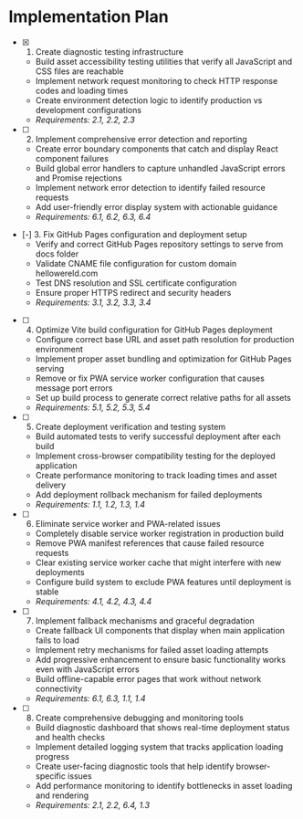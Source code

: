 # Implementation Plan

- [x] 1. Create diagnostic testing infrastructure
  - Build asset accessibility testing utilities that verify all JavaScript and CSS files are reachable
  - Implement network request monitoring to check HTTP response codes and loading times
  - Create environment detection logic to identify production vs development configurations
  - _Requirements: 2.1, 2.2, 2.3_

- [ ] 2. Implement comprehensive error detection and reporting
  - Create error boundary components that catch and display React component failures
  - Build global error handlers to capture unhandled JavaScript errors and Promise rejections
  - Implement network error detection to identify failed resource requests
  - Add user-friendly error display system with actionable guidance
  - _Requirements: 6.1, 6.2, 6.3, 6.4_

- [-] 3. Fix GitHub Pages configuration and deployment setup
  - Verify and correct GitHub Pages repository settings to serve from docs folder
  - Validate CNAME file configuration for custom domain hellowereld.com
  - Test DNS resolution and SSL certificate configuration
  - Ensure proper HTTPS redirect and security headers
  - _Requirements: 3.1, 3.2, 3.3, 3.4_

- [ ] 4. Optimize Vite build configuration for GitHub Pages deployment
  - Configure correct base URL and asset path resolution for production environment
  - Implement proper asset bundling and optimization for GitHub Pages serving
  - Remove or fix PWA service worker configuration that causes message port errors
  - Set up build process to generate correct relative paths for all assets
  - _Requirements: 5.1, 5.2, 5.3, 5.4_

- [ ] 5. Create deployment verification and testing system
  - Build automated tests to verify successful deployment after each build
  - Implement cross-browser compatibility testing for the deployed application
  - Create performance monitoring to track loading times and asset delivery
  - Add deployment rollback mechanism for failed deployments
  - _Requirements: 1.1, 1.2, 1.3, 1.4_

- [ ] 6. Eliminate service worker and PWA-related issues
  - Completely disable service worker registration in production build
  - Remove PWA manifest references that cause failed resource requests
  - Clear existing service worker cache that might interfere with new deployments
  - Configure build system to exclude PWA features until deployment is stable
  - _Requirements: 4.1, 4.2, 4.3, 4.4_

- [ ] 7. Implement fallback mechanisms and graceful degradation
  - Create fallback UI components that display when main application fails to load
  - Implement retry mechanisms for failed asset loading attempts
  - Add progressive enhancement to ensure basic functionality works even with JavaScript errors
  - Build offline-capable error pages that work without network connectivity
  - _Requirements: 6.1, 6.3, 1.1, 1.4_

- [ ] 8. Create comprehensive debugging and monitoring tools
  - Build diagnostic dashboard that shows real-time deployment status and health checks
  - Implement detailed logging system that tracks application loading progress
  - Create user-facing diagnostic tools that help identify browser-specific issues
  - Add performance monitoring to identify bottlenecks in asset loading and rendering
  - _Requirements: 2.1, 2.2, 6.4, 1.3_